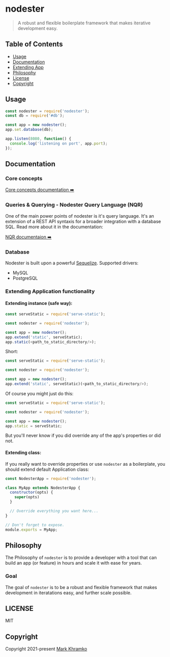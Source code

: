 # nodester
>  A robust and flexible boilerplate framework that makes iterative development easy.

## Table of Contents

- [Usage](#usage)
- [Documentation](#documentation)
- [Extending App](#extending-application-functionality)
- [Philosophy](#philosophy)
- [License](#license)
- [Copyright](#copyright)


## Usage

```js
const nodester = require('nodester');
const db = require('#db');

const app = new nodester();
app.set.database(db);

app.listen(8080, function() {
  console.log('listening on port', app.port);
});
```


## Documentation


### Core concepts
[Core concepts documentation ➡️](docs/CoreConcepts.md)


### Queries & Querying - Nodester Query Language (NQR)
One of the main power points of nodester is it's query language. It's an extension of a REST API syntaxis for a broader integration with a database SQL. Read more about it in the documentation:

[NQR documentaion ➡️](docs/Queries.md)


### Database
Nodester is built upon a powerful [Sequelize](https://sequelize.org/).
Supported drivers:
- MySQL
- PostgreSQL


### Extending Application functionality


#### Extending instance (safe way):

```js
const serveStatic = require('serve-static');

const nodester = require('nodester');

const app = new nodester();
app.extend('static', serveStatic);
app.static(<path_to_static_directory/>);
```

Short:
```js
const serveStatic = require('serve-static');

const nodester = require('nodester');

const app = new nodester();
app.extend('static', serveStatic)(<path_to_static_directory/>);
```

Of course you might just do this:
```js
const serveStatic = require('serve-static');

const nodester = require('nodester');

const app = new nodester();
app.static = serveStatic;
````
But you'll never know if you did override any of the app's properties or did not.


#### Extending class:

If you really want to override properties or use `nodester` as a boilerplate, you should extend default Application class:

```js
const NodesterApp = require('nodester');

class MyApp extends NodesterApp {
  constructor(opts) {
    super(opts)
  }

  // Override everything you want here...
}

// Don't forget to expose.
module.exports = MyApp;
```


## Philosophy

The Philosophy of `nodester` is to provide a developer with a tool that can build an app (or feature) in hours and scale it with ease for years.

### Goal

The goal of `nodester` is to be a robust and flexible framework that makes development in iteratations easy, and further scale possible.


## LICENSE

MIT

## Copyright
Copyright 2021-present [Mark Khramko](https://github.com/MarkKhramko)
